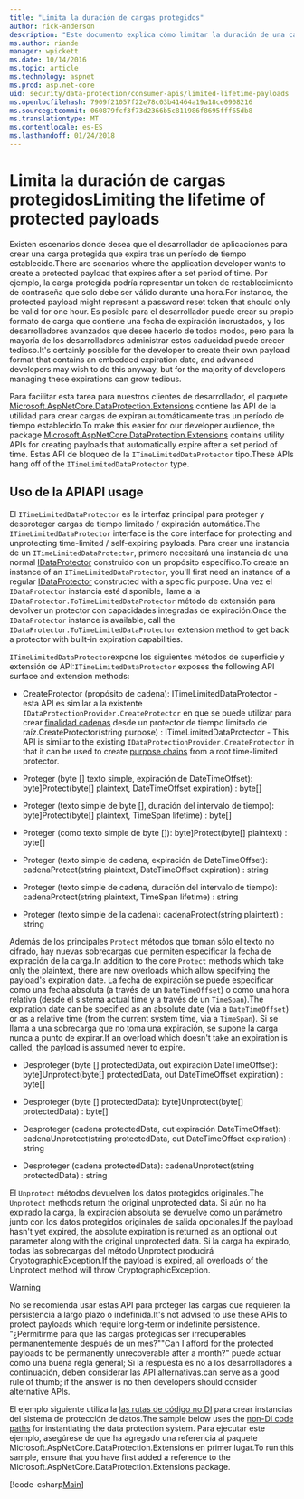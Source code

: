 ```yaml
---
title: "Limita la duración de cargas protegidos"
author: rick-anderson
description: "Este documento explica cómo limitar la duración de una carga protegida mediante la API de protección de datos de ASP.NET Core."
ms.author: riande
manager: wpickett
ms.date: 10/14/2016
ms.topic: article
ms.technology: aspnet
ms.prod: asp.net-core
uid: security/data-protection/consumer-apis/limited-lifetime-payloads
ms.openlocfilehash: 7909f21057f22e78c03b41464a19a18ce0908216
ms.sourcegitcommit: 060879fcf3f73d2366b5c811986f8695fff65db8
ms.translationtype: MT
ms.contentlocale: es-ES
ms.lasthandoff: 01/24/2018
---
```

# <a name="limiting-the-lifetime-of-protected-payloads"></a><span data-ttu-id="4c1de-103">Limita la duración de cargas protegidos</span><span class="sxs-lookup"><span data-stu-id="4c1de-103">Limiting the lifetime of protected payloads</span></span>

<span data-ttu-id="4c1de-104">Existen escenarios donde desea que el desarrollador de aplicaciones para crear una carga protegida que expira tras un período de tiempo establecido.</span><span class="sxs-lookup"><span data-stu-id="4c1de-104">There are scenarios where the application developer wants to create a protected payload that expires after a set period of time.</span></span> <span data-ttu-id="4c1de-105">Por ejemplo, la carga protegida podría representar un token de restablecimiento de contraseña que solo debe ser válido durante una hora.</span><span class="sxs-lookup"><span data-stu-id="4c1de-105">For instance, the protected payload might represent a password reset token that should only be valid for one hour.</span></span> <span data-ttu-id="4c1de-106">Es posible para el desarrollador puede crear su propio formato de carga que contiene una fecha de expiración incrustados, y los desarrolladores avanzados que desee hacerlo de todos modos, pero para la mayoría de los desarrolladores administrar estos caducidad puede crecer tedioso.</span><span class="sxs-lookup"><span data-stu-id="4c1de-106">It's certainly possible for the developer to create their own payload format that contains an embedded expiration date, and advanced developers may wish to do this anyway, but for the majority of developers managing these expirations can grow tedious.</span></span>

<span data-ttu-id="4c1de-107">Para facilitar esta tarea para nuestros clientes de desarrollador, el paquete [Microsoft.AspNetCore.DataProtection.Extensions](https://www.nuget.org/packages/Microsoft.AspNetCore.DataProtection.Extensions/) contiene las API de la utilidad para crear cargas de expiran automáticamente tras un período de tiempo establecido.</span><span class="sxs-lookup"><span data-stu-id="4c1de-107">To make this easier for our developer audience, the package [Microsoft.AspNetCore.DataProtection.Extensions](https://www.nuget.org/packages/Microsoft.AspNetCore.DataProtection.Extensions/) contains utility APIs for creating payloads that automatically expire after a set period of time.</span></span> <span data-ttu-id="4c1de-108">Estas API de bloqueo de la `ITimeLimitedDataProtector` tipo.</span><span class="sxs-lookup"><span data-stu-id="4c1de-108">These APIs hang off of the `ITimeLimitedDataProtector` type.</span></span>

## <a name="api-usage"></a><span data-ttu-id="4c1de-109">Uso de la API</span><span class="sxs-lookup"><span data-stu-id="4c1de-109">API usage</span></span>

<span data-ttu-id="4c1de-110">El `ITimeLimitedDataProtector` es la interfaz principal para proteger y desproteger cargas de tiempo limitado / expiración automática.</span><span class="sxs-lookup"><span data-stu-id="4c1de-110">The `ITimeLimitedDataProtector` interface is the core interface for protecting and unprotecting time-limited / self-expiring payloads.</span></span> <span data-ttu-id="4c1de-111">Para crear una instancia de un `ITimeLimitedDataProtector`, primero necesitará una instancia de una normal [IDataProtector](overview.md) construido con un propósito específico.</span><span class="sxs-lookup"><span data-stu-id="4c1de-111">To create an instance of an `ITimeLimitedDataProtector`, you'll first need an instance of a regular [IDataProtector](overview.md) constructed with a specific purpose.</span></span> <span data-ttu-id="4c1de-112">Una vez el `IDataProtector` instancia esté disponible, llame a la `IDataProtector.ToTimeLimitedDataProtector` método de extensión para devolver un protector con capacidades integradas de expiración.</span><span class="sxs-lookup"><span data-stu-id="4c1de-112">Once the `IDataProtector` instance is available, call the `IDataProtector.ToTimeLimitedDataProtector` extension method to get back a protector with built-in expiration capabilities.</span></span>

<span data-ttu-id="4c1de-113">`ITimeLimitedDataProtector`expone los siguientes métodos de superficie y extensión de API:</span><span class="sxs-lookup"><span data-stu-id="4c1de-113">`ITimeLimitedDataProtector` exposes the following API surface and extension methods:</span></span>

* <span data-ttu-id="4c1de-114">CreateProtector (propósito de cadena): ITimeLimitedDataProtector - esta API es similar a la existente `IDataProtectionProvider.CreateProtector` en que se puede utilizar para crear [finalidad cadenas](purpose-strings.md) desde un protector de tiempo limitado de raíz.</span><span class="sxs-lookup"><span data-stu-id="4c1de-114">CreateProtector(string purpose) : ITimeLimitedDataProtector - This API is similar to the existing `IDataProtectionProvider.CreateProtector` in that it can be used to create [purpose chains](purpose-strings.md) from a root time-limited protector.</span></span>

* <span data-ttu-id="4c1de-115">Proteger (byte [] texto simple, expiración de DateTimeOffset): byte]</span><span class="sxs-lookup"><span data-stu-id="4c1de-115">Protect(byte[] plaintext, DateTimeOffset expiration) : byte[]</span></span>

* <span data-ttu-id="4c1de-116">Proteger (texto simple de byte [], duración del intervalo de tiempo): byte]</span><span class="sxs-lookup"><span data-stu-id="4c1de-116">Protect(byte[] plaintext, TimeSpan lifetime) : byte[]</span></span>

* <span data-ttu-id="4c1de-117">Proteger (como texto simple de byte []): byte]</span><span class="sxs-lookup"><span data-stu-id="4c1de-117">Protect(byte[] plaintext) : byte[]</span></span>

* <span data-ttu-id="4c1de-118">Proteger (texto simple de cadena, expiración de DateTimeOffset): cadena</span><span class="sxs-lookup"><span data-stu-id="4c1de-118">Protect(string plaintext, DateTimeOffset expiration) : string</span></span>

* <span data-ttu-id="4c1de-119">Proteger (texto simple de cadena, duración del intervalo de tiempo): cadena</span><span class="sxs-lookup"><span data-stu-id="4c1de-119">Protect(string plaintext, TimeSpan lifetime) : string</span></span>

* <span data-ttu-id="4c1de-120">Proteger (texto simple de la cadena): cadena</span><span class="sxs-lookup"><span data-stu-id="4c1de-120">Protect(string plaintext) : string</span></span>

<span data-ttu-id="4c1de-121">Además de los principales `Protect` métodos que toman sólo el texto no cifrado, hay nuevas sobrecargas que permiten especificar la fecha de expiración de la carga.</span><span class="sxs-lookup"><span data-stu-id="4c1de-121">In addition to the core `Protect` methods which take only the plaintext, there are new overloads which allow specifying the payload's expiration date.</span></span> <span data-ttu-id="4c1de-122">La fecha de expiración se puede especificar como una fecha absoluta (a través de un `DateTimeOffset`) o como una hora relativa (desde el sistema actual time y a través de un `TimeSpan`).</span><span class="sxs-lookup"><span data-stu-id="4c1de-122">The expiration date can be specified as an absolute date (via a `DateTimeOffset`) or as a relative time (from the current system time, via a `TimeSpan`).</span></span> <span data-ttu-id="4c1de-123">Si se llama a una sobrecarga que no toma una expiración, se supone la carga nunca a punto de expirar.</span><span class="sxs-lookup"><span data-stu-id="4c1de-123">If an overload which doesn't take an expiration is called, the payload is assumed never to expire.</span></span>

* <span data-ttu-id="4c1de-124">Desproteger (byte [] protectedData, out expiración DateTimeOffset): byte]</span><span class="sxs-lookup"><span data-stu-id="4c1de-124">Unprotect(byte[] protectedData, out DateTimeOffset expiration) : byte[]</span></span>

* <span data-ttu-id="4c1de-125">Desproteger (byte [] protectedData): byte]</span><span class="sxs-lookup"><span data-stu-id="4c1de-125">Unprotect(byte[] protectedData) : byte[]</span></span>

* <span data-ttu-id="4c1de-126">Desproteger (cadena protectedData, out expiración DateTimeOffset): cadena</span><span class="sxs-lookup"><span data-stu-id="4c1de-126">Unprotect(string protectedData, out DateTimeOffset expiration) : string</span></span>

* <span data-ttu-id="4c1de-127">Desproteger (cadena protectedData): cadena</span><span class="sxs-lookup"><span data-stu-id="4c1de-127">Unprotect(string protectedData) : string</span></span>

<span data-ttu-id="4c1de-128">El `Unprotect` métodos devuelven los datos protegidos originales.</span><span class="sxs-lookup"><span data-stu-id="4c1de-128">The `Unprotect` methods return the original unprotected data.</span></span> <span data-ttu-id="4c1de-129">Si aún no ha expirado la carga, la expiración absoluta se devuelve como un parámetro junto con los datos protegidos originales de salida opcionales.</span><span class="sxs-lookup"><span data-stu-id="4c1de-129">If the payload hasn't yet expired, the absolute expiration is returned as an optional out parameter along with the original unprotected data.</span></span> <span data-ttu-id="4c1de-130">Si la carga ha expirado, todas las sobrecargas del método Unprotect producirá CryptographicException.</span><span class="sxs-lookup"><span data-stu-id="4c1de-130">If the payload is expired, all overloads of the Unprotect method will throw CryptographicException.</span></span>

>[!WARNING]
> <span data-ttu-id="4c1de-131">No se recomienda usar estas API para proteger las cargas que requieren la persistencia a largo plazo o indefinida.</span><span class="sxs-lookup"><span data-stu-id="4c1de-131">It's not advised to use these APIs to protect payloads which require long-term or indefinite persistence.</span></span> <span data-ttu-id="4c1de-132">"¿Permitirme para que las cargas protegidas ser irrecuperables permanentemente después de un mes?"</span><span class="sxs-lookup"><span data-stu-id="4c1de-132">"Can I afford for the protected payloads to be permanently unrecoverable after a month?"</span></span> <span data-ttu-id="4c1de-133">puede actuar como una buena regla general; Si la respuesta es no a los desarrolladores a continuación, deben considerar las API alternativas.</span><span class="sxs-lookup"><span data-stu-id="4c1de-133">can serve as a good rule of thumb; if the answer is no then developers should consider alternative APIs.</span></span>

<span data-ttu-id="4c1de-134">El ejemplo siguiente utiliza la [las rutas de código no DI](../configuration/non-di-scenarios.md) para crear instancias del sistema de protección de datos.</span><span class="sxs-lookup"><span data-stu-id="4c1de-134">The sample below uses the [non-DI code paths](../configuration/non-di-scenarios.md) for instantiating the data protection system.</span></span> <span data-ttu-id="4c1de-135">Para ejecutar este ejemplo, asegúrese de que ha agregado una referencia al paquete Microsoft.AspNetCore.DataProtection.Extensions en primer lugar.</span><span class="sxs-lookup"><span data-stu-id="4c1de-135">To run this sample, ensure that you have first added a reference to the Microsoft.AspNetCore.DataProtection.Extensions package.</span></span>

[!code-csharp[Main](limited-lifetime-payloads/samples/limitedlifetimepayloads.cs)]
